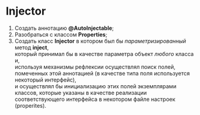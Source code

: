 # Injector #  
1. Создать аннотацию **@AutoInjectable**;   
2. Разобраться с классом **Properties**;    
3. Создать класс **Injector** в котором был бы *параметризированный* метод **inject**,  
который принимал бы в качестве параметра объект *любого* класса и,  
используя механизмы рефлексии осуществлял поиск полей,  
помеченных этой аннотацией (в качестве типа поля используется некоторый интерфейс),  
и осуществлял бы инициализацию этих полей экземплярами классов, которые указаны в качестве реализации  
соответствующего интерфейса в некотором файле настроек (properites). 
